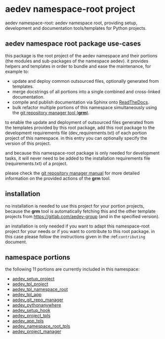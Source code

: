 <!-- THIS FILE IS EXCLUSIVELY MAINTAINED by the project aedev.namespace_root_tpls v0.3.18 -->
# __aedev__ namespace-root project

aedev namespace-root: aedev namespace root, providing setup, development and documentation tools/templates for Python projects.


## aedev namespace root package use-cases

this package is the root project of the aedev namespace and their portions (the modules
and sub-packages of the namespace aedev). it provides helpers and templates in order to
bundle and ease the maintenance, for example to:

* update and deploy common outsourced files, optionally generated from templates.
* merge docstrings of all portions into a single combined and cross-linked documentation.
* compile and publish documentation via Sphinx onto [ReadTheDocs](https://aedev.readthedocs.io "aedev on RTD").
* bulk refactor multiple portions of this namespace simultaneously using the
  [git repository manager tool (__grm__)](https://gitlab.com/aedev-group/aedev_git_repo_manager).

to enable the update and deployment of outsourced files generated from the templates provided by
this root package, add this root package to the development requirements file (dev_requirements.txt)
of each portion project of this namespace. in this entry you can optionally specify the version of
this project.

and because this namespace-root package is only needed for development tasks, it will never need to
be added to the installation requirements file (requirements.txt) of a project.

please check the [git repository manager manual](
https://aedev.readthedocs.io/en/latest/man/git_repo_manager.html "git_repo_manager manual")
for more detailed information on the provided actions of the __grm__ tool.


## installation

no installation is needed to use this project for your portion projects, because the __grm__ tool is
automatically fetching this and the other template projects from https://gitlab.com/aedev-group (and
in the specified version).

an installation is only needed if you want to adapt this namespace-root project for your needs or if you want
to contribute to this root package. in this case please follow the instructions given in the
:ref:`contributing` document.


## namespace portions

the following 11 portions are currently included in this namespace:

* [aedev_setup_project](https://pypi.org/project/aedev_setup_project "aedev namespace portion aedev_setup_project")
* [aedev_tpl_project](https://pypi.org/project/aedev_tpl_project "aedev namespace portion aedev_tpl_project")
* [aedev_tpl_namespace_root](https://pypi.org/project/aedev_tpl_namespace_root "aedev namespace portion aedev_tpl_namespace_root")
* [aedev_tpl_app](https://pypi.org/project/aedev_tpl_app "aedev namespace portion aedev_tpl_app")
* [aedev_git_repo_manager](https://pypi.org/project/aedev_git_repo_manager "aedev namespace portion aedev_git_repo_manager")
* [aedev_pythonanywhere](https://pypi.org/project/aedev_pythonanywhere "aedev namespace portion aedev_pythonanywhere")
* [aedev_setup_hook](https://pypi.org/project/aedev_setup_hook "aedev namespace portion aedev_setup_hook")
* [aedev_project_tpls](https://pypi.org/project/aedev_project_tpls "aedev namespace portion aedev_project_tpls")
* [aedev_app_tpls](https://pypi.org/project/aedev_app_tpls "aedev namespace portion aedev_app_tpls")
* [aedev_namespace_root_tpls](https://pypi.org/project/aedev_namespace_root_tpls "aedev namespace portion aedev_namespace_root_tpls")
* [aedev_project_manager](https://pypi.org/project/aedev_project_manager "aedev namespace portion aedev_project_manager")
